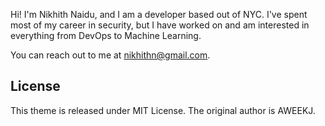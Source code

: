 
Hi! I'm Nikhith Naidu, and I am a developer based out of NYC.  I've spent most of my career in security, but I have worked on and am interested in everything from DevOps to Machine Learning.  

You can reach out to me at nikhithn@gmail.com.


## License

This theme is released under MIT License.  The original author is AWEEKJ.
